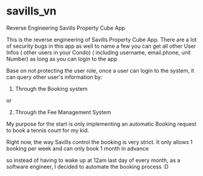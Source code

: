 # savills_vn
Reverse Engineering Savills Property Cube App

This is the reverse engineering of Savills Property Cube App.
There are a lot of security bugs in this app as well to name a few you can get all other User Infos ( other users in your Condo) ( including username, email.phone, unit Number)
as long as you can login to the app

Base on not protecting the user role, once a user can login to the system, it can query other user's information by:

1. Through the Booking system

or 

2. Through the Fee Management System


My purpose for the start is only implementing an automatic Booking request to book a tennis court for my kid.

Right now, the way Savills control the booking is very strict. It only allows 1 booking per week and can only book 1 month in advance

so instead of having to wake up at 12am last day of every month, as a software engineer, I decided to automate the booking process :D
